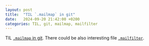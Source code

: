 ```yaml
---
layout: post
title:  "TIL `.mailmap` in git"
date:   2024-09-20 21:42:00 +0200
categories: TIL, git, mailmap, mailfilter
---
```

TIL [`.mailmap` in git](https://git-scm.com/docs/gitmailmap). There could be also interesting file [`.mailfilter`](https://github.com/swiftlang/swift-package-manager/blob/main/.mailfilter).
